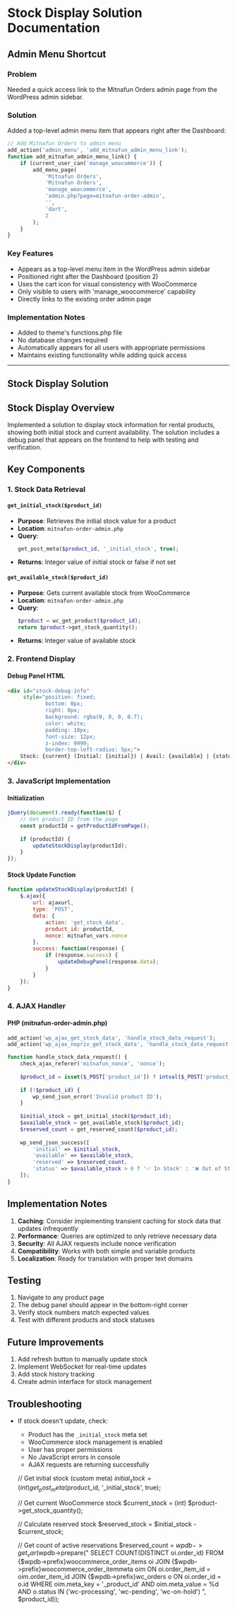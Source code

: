 # Stock Display Solution Documentation

## Admin Menu Shortcut

### Problem
Needed a quick access link to the Mitnafun Orders admin page from the WordPress admin sidebar.

### Solution
Added a top-level admin menu item that appears right after the Dashboard:

```php
// Add Mitnafun Orders to admin menu
add_action('admin_menu', 'add_mitnafun_admin_menu_link');
function add_mitnafun_admin_menu_link() {
    if (current_user_can('manage_woocommerce')) {
        add_menu_page(
            'Mitnafun Orders',
            'Mitnafun Orders',
            'manage_woocommerce',
            'admin.php?page=mitnafun-order-admin',
            '',
            'dart',
            2
        );
    }
}
```

### Key Features
- Appears as a top-level menu item in the WordPress admin sidebar
- Positioned right after the Dashboard (position 2)
- Uses the cart icon for visual consistency with WooCommerce
- Only visible to users with 'manage_woocommerce' capability
- Directly links to the existing order admin page

### Implementation Notes
- Added to theme's functions.php file
- No database changes required
- Automatically appears for all users with appropriate permissions
- Maintains existing functionality while adding quick access

---

## Stock Display Solution

## Stock Display Overview
Implemented a solution to display stock information for rental products, showing both initial stock and current availability. The solution includes a debug panel that appears on the frontend to help with testing and verification.

## Key Components

### 1. Stock Data Retrieval

#### `get_initial_stock($product_id)`
- **Purpose**: Retrieves the initial stock value for a product
- **Location**: `mitnafun-order-admin.php`
- **Query**:
  ```php
  get_post_meta($product_id, '_initial_stock', true);
  ```
- **Returns**: Integer value of initial stock or false if not set

#### `get_available_stock($product_id)`
- **Purpose**: Gets current available stock from WooCommerce
- **Location**: `mitnafun-order-admin.php`
- **Query**:
  ```php
  $product = wc_get_product($product_id);
  return $product->get_stock_quantity();
  ```
- **Returns**: Integer value of available stock

### 2. Frontend Display

#### Debug Panel HTML
```html
<div id="stock-debug-info" 
     style="position: fixed; 
            bottom: 0px; 
            right: 0px; 
            background: rgba(0, 0, 0, 0.7); 
            color: white; 
            padding: 10px; 
            font-size: 12px; 
            z-index: 9999; 
            border-top-left-radius: 5px;">
    Stock: {current} (Initial: {initial}) | Avail: {available} | {status} | Count: {reserved}
</div>
```

### 3. JavaScript Implementation

#### Initialization
```javascript
jQuery(document).ready(function($) {
    // Get product ID from the page
    const productId = getProductIdFromPage();
    
    if (productId) {
        updateStockDisplay(productId);
    }
});
```

#### Stock Update Function
```javascript
function updateStockDisplay(productId) {
    $.ajax({
        url: ajaxurl,
        type: 'POST',
        data: {
            action: 'get_stock_data',
            product_id: productId,
            nonce: mitnafun_vars.nonce
        },
        success: function(response) {
            if (response.success) {
                updateDebugPanel(response.data);
            }
        }
    });
}
```

### 4. AJAX Handler

#### PHP (mitnafun-order-admin.php)
```php
add_action('wp_ajax_get_stock_data', 'handle_stock_data_request');
add_action('wp_ajax_nopriv_get_stock_data', 'handle_stock_data_request');

function handle_stock_data_request() {
    check_ajax_referer('mitnafun_nonce', 'nonce');
    
    $product_id = isset($_POST['product_id']) ? intval($_POST['product_id']) : 0;
    
    if (!$product_id) {
        wp_send_json_error('Invalid product ID');
    }
    
    $initial_stock = get_initial_stock($product_id);
    $available_stock = get_available_stock($product_id);
    $reserved_count = get_reserved_count($product_id);
    
    wp_send_json_success([
        'initial' => $initial_stock,
        'available' => $available_stock,
        'reserved' => $reserved_count,
        'status' => $available_stock > 0 ? '✅ In Stock' : '❌ Out of Stock'
    ]);
}
```

## Implementation Notes

1. **Caching**: Consider implementing transient caching for stock data that updates infrequently
2. **Performance**: Queries are optimized to only retrieve necessary data
3. **Security**: All AJAX requests include nonce verification
4. **Compatibility**: Works with both simple and variable products
5. **Localization**: Ready for translation with proper text domains

## Testing

1. Navigate to any product page
2. The debug panel should appear in the bottom-right corner
3. Verify stock numbers match expected values
4. Test with different products and stock statuses

## Future Improvements

1. Add refresh button to manually update stock
2. Implement WebSocket for real-time updates
3. Add stock history tracking
4. Create admin interface for stock management

## Troubleshooting

- If stock doesn't update, check:
  - Product has the `_initial_stock` meta set
  - WooCommerce stock management is enabled
  - User has proper permissions
  - No JavaScript errors in console
  - AJAX requests are returning successfully



  // Get initial stock (custom meta)
  $initial_stock = (int) get_post_meta($product_id, '_initial_stock', true);
  
  // Get current WooCommerce stock
  $current_stock = (int) $product->get_stock_quantity();
  
  // Calculate reserved stock
  $reserved_stock = $initial_stock - $current_stock;
  
  // Get count of active reservations
  $reserved_count = $wpdb->get_var($wpdb->prepare("
      SELECT COUNT(DISTINCT oi.order_id)
      FROM {$wpdb->prefix}woocommerce_order_items oi
      JOIN {$wpdb->prefix}woocommerce_order_itemmeta oim 
          ON oi.order_item_id = oim.order_item_id
      JOIN {$wpdb->prefix}wc_orders o 
          ON oi.order_id = o.id
      WHERE oim.meta_key = '_product_id' 
      AND oim.meta_value = %d
      AND o.status IN ('wc-processing', 'wc-pending', 'wc-on-hold')
  ", $product_id));
